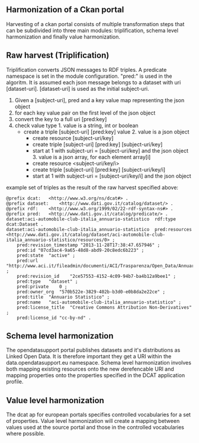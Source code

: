 Harmonization of a Ckan portal
-------------------------------

Harvesting of a ckan portal consists of multiple transformation steps that can be subdivided into three main modules: triplification, schema level harmonization and finally value harmonization.

## Raw harvest (Triplification)
Triplification converts JSON messages to RDF triples. A predicate namespace is set in the module configuration. "pred:" is used in the algoritm. It is assumed each json message belongs to a dataset with uri [dataset-uri]. [dataset-uri] is used as the initial subject-uri.

1. Given a [subject-uri], pred and a key value map representing the json object
2. for each key value pair  on the first level of the json object
  1. convert the key to a full uri [pred:key]
  2. check value type
    1. value is a string, int or boolean
      - create a triple [subject-uri] [pred:key] value
    2. value is a json object
		- create resource [subject-uri/key]
		- create triple [subject-uri] [pred:key] [subject-uri/key]
		- start at 1 with subject-uri = [subject-uri/key] and the json object
    3. value is a json array, for each element array[i]
		- create resource <subject-uri/key/i>
		- create triple [subject-uri] [pred:key] [subject-uri/key/i]
		- start at 1 with subject-uri = [subject-uri/key/i] and the json object
 
		
example set of triples as the result of the raw harvest specified above:

```
@prefix dcat:	<http://www.w3.org/ns/dcat#> .
@prefix dataset:	<http://www.dati.gov.it/catalog/dataset/> .
@prefix rdf:	<http://www.w3.org/1999/02/22-rdf-syntax-ns#> .
@prefix pred:	<http://www.dati.gov.it/catalog/predicate/> .
dataset:aci-automobile-club-italia_annuario-statistico	rdf:type	dcat:Dataset .
dataset:aci-automobile-club-italia_annuario-statistico	pred:resources	<http://www.dati.gov.it/catalog/dataset/aci-automobile-club-italia_annuario-statistico/resources/0> ;
	pred:revision_timestamp	"2013-11-28T17:38:47.657946" ;
	pred:id	"07cd3ac4-9a65-48d8-abd9-20c8edc6b223" ;
	pred:state	"active" ;
	pred:url	"http://www.aci.it/fileadmin/documenti/ACI/Trasparenza/Open_Data/Annuario_statistico.pdf" ;
	pred:revision_id	"2ce57553-4152-4c09-94b7-ba4b12a9bee1" ;
	pred:type	"dataset" ;
	pred:private	0 ;
	pred:owner_org	"570b522e-3829-402b-b3d0-e0b8da2e22ce" ;
	pred:title	"Annuario Statistico" ;
	pred:name	"aci-automobile-club-italia_annuario-statistico" ;
	pred:license_title	"Creative Commons Attribution Non-Derivatives" ;
	pred:license_id	"cc-by-nd" .
```


## Schema level harmonization
The opendatasupport portal publishes datasets and it's distributions as Linked Open Data. It is therefore important they get a URI within the data.opendatasupport.eu namespace.
Schema level harmonization involves both mapping existing resources onto the new derefencable URI and mapping properties onto the properties specified in the DCAT application profile.

## Value level harmonization
The dcat ap for european portals specifies controlled vocabularies for a set of properties. Value level harmonization will create a mapping between values used at the source portal and those in the controlled vocabularies where possible.
